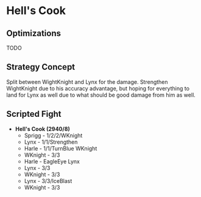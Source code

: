 # Hell's Cook

## Optimizations

TODO

## Strategy Concept

Split between WightKnight and Lynx for the damage. Strengthen WightKnight due to
his accuracy advantage, but hoping for everything to land for Lynx as well due
to what should be good damage from him as well.

## Scripted Fight

  * **Hell's Cook (2940/8)**
    * Sprigg - 1/2/2/WKnight
    * Lynx - 1/1/Strengthen
    * Harle - 1/1/TurnBlue WKnight
    * WKnight - 3/3
    * Harle - EagleEye Lynx
    * Lynx - 3/3
    * WKnight - 3/3
    * Lynx - 3/3/IceBlast
    * WKnight - 3/3